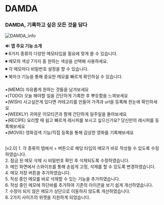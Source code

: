 # DAMDA
<h3>DAMDA, 기록하고 싶은 모든 것을 담다</h3>

![DAMDA_info](https://user-images.githubusercontent.com/53987550/114315948-5026df80-9b3c-11eb-869c-b4feed469973.png)


🔊 <b>앱 주요 기능 소개</b><br>
◾ 6가지 종류의 다양한 메모타입을 필요에 맞게 쓸 수 있습니다.<br>
◾ 메모의 색상 7가지 중 원하는 색상을 선택해 사용하세요.<br>
◾ 각 메모마다 비밀번호 설정을 할 수 있습니다.<br>
◾ 북마크 기능을 통해 중요한 메모를 빠르게 확인하실 수 있습니다.<br>
<br>
▪(MEMO) 자유롭게 원하는 것들을 남겨보세요 <br>
▪(TODO) 오늘 해야할 일을 간단하게 기록한 후 뿌듯함을 느껴보세요<br>
▪(WISH) 사고싶은게 있다면 카테고리를 만들어 가격과 url을 등록해 한눈에 확인하세요  <br>
▪(WEEKLY) 귀여운 이모티콘과 함께 간단하게 일주일을 돌아보세요<br>
▪(RECIPE) 요리할 때 쉽고 빠르게 레시피를 보시고 싶으신가요? 당신만의 레시피를 등록해보세요<br>
▪(MOVIE) 영화검색 기능/직접 등록을 통해 감상한 영화를 기록해보세요<br>

<br>
[v2.0]
1. 각 종류의 탭에서 + 버튼으로 해당 타입의 메모가 바로 작성될 수 있도록 수정하였습니다. <br>
2. 잠금 된 메모 삭제 시 비밀번호 확인 후 삭제되도록 수정하였습니다. <br>
3. 메인 화면에서 스와이프를 통해 손쉽게 고정, 삭제를 할 수 있도록 변경하였습니다. <br>
4. 메모 저장 버튼을 추가하였습니다. <br>
5. 작성 중인 메모를 바로 삭제할 수 있는 기능을 추가하였습니다. <br>
6. 작성 중인 메모에 하단바를 추가하여 기존의 아이콘을 보기 쉽게 개선하였습니다. <br>
7. 수정이 되지 않은 메모가 상단으로 이동하지 않도록 개선하였습니다. <br>
8. 2가지 사이즈의 위젯을 지원하게 되었습니다. <br>
